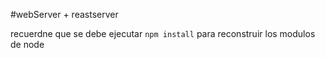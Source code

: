 #webServer + reastserver

recuerdne que se debe ejecutar ``npm install`` para reconstruir los modulos de node